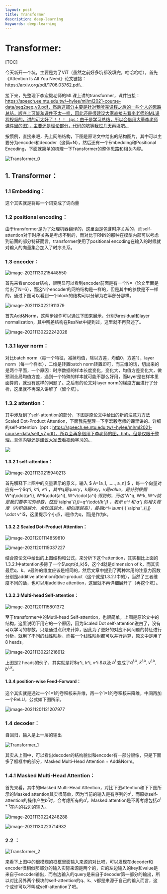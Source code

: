 ```yaml
---
layout: post
title: Transformer
description: deep-learning
keywords: deep-learning
---
```


# Transformer:

[TOC]

今天新开一个坑，主要是为了ViT（虽然之前好多坑都没填完，哈哈哈哈），首先《Attention Is All You Need》论文链接：https://arxiv.org/pdf/1706.03762.pdf。

接下来，先整理下李宏毅老师的ML课上讲的transformer，课件链接：https://speech.ee.ntu.edu.tw/~hylee/ml/ml2021-course-data/seq2seq_v9.pdf，然后这部分主要是针对我听完课程之后的一些个人的思路总结，顺序上可能和课件不太一样，因此还是很建议大家直接去看李老师的ML课程视频的，讲的可太好了！！！（ps：由于是学习总结，所以会借用大量李老师课件里的图），主要还是理论部分，代码的坑等我过几天再填吧。

按惯例，直接来吧，先上网络结构，下图是原论文中给出的结构图片，其中可以主要分为encoder和decoder（这俩×N），然后还有一个Embedding和Positional Encoding，下面就简单的梳理一下Transformer的整体思路和相关内容。

![Transformer_0](https://raw.githubusercontent.com/Mateguo1/Pictures/master/img/Transformer_0.jpg)

## 1. Transformer：

### 1.1 Embedding：

这个其实就是将每一个词变成了词向量

### 1.2 positional encoding：

由于transformer是为了处理机器翻译的，这里面是包含时序关系的，而self-attention对于时序关系是考虑不到的，而对比于RNN的那种在模型内部可以考虑到前面的部分特征而言，transformer使用了positional encoding在输入的时候就对输入的向量集合加入了时序关系。

### 1.3 encoder：

![image-20211130215448550](https://raw.githubusercontent.com/Mateguo1/Pictures/master/img/image-20211130215448550.png)

首先来看encoder结构，很明显可以看到encoder前面是有一个N×（论文里面是给出了N=6），而这N个encoder的网络结构是一样的，但是其中的参数是不一样的，通过下图可以看到一个block的结构可以分解为右半部分那样。

![image-20211130221911379](https://raw.githubusercontent.com/Mateguo1/Pictures/master/img/image-20211130221911379.png)

首先Add&Norm，这两步操作可以通过下图来展示，分别为residual和layer normalization，其中残差结构在ResNet中提到过，这里就不再赘述了。

![image-20211130222242028](https://raw.githubusercontent.com/Mateguo1/Pictures/master/img/image-20211130222242028.png)

### 1.3.1 layer norm：

对比batch norm（每一个特征，减掉均值，除以方差，均值0，方差1），layer norm（每一个样本），二维是转置batch norm转置即可，而三维的话，切出来的是两个平面，一个原因：时序数据的样本长度变化，变化大，均值方差变化大，做预测全局均值方差，遇到一个特殊的样本就可能不那么好用，而layer是在样本里面算的，就没有这样的问题了。之后有的论文对layer norm的梯度方面进行了分析，这里就不再深入讲解了（留个坑）。

### 1.3.2 attention：

其中涉及到了self-attention的部分，下图是原论文中给出的新的注意力方法Scaled Dot-Product Attention，下面我先整理一下李宏毅老师的课里讲的、详细的self-attention（ppt：https://speech.ee.ntu.edu.tw/~hylee/ml/ml2021-course-data/self_v7.pdf），所以会再多借用下李老师的图，hhh，但是仅限于整理，具体内容还是建议大家去看视频学习的。

![](https://raw.githubusercontent.com/Mateguo1/Pictures/master/img/image-20211201114128528.png)

#### 1.3.2.1 self-attention：

![image-20211130215940213](https://raw.githubusercontent.com/Mateguo1/Pictures/master/img/image-20211130215940213.png)

首先解释下上图中的变量表示的意义，输入 $ A=[a_1, ....., a_n] $ ，每一个向量对应有一个$q^i, k^i, v^i $，其中q是query，k是key，v是value，是分别根据$ W^q\cdot{a^i}, W^k\cdot{a^i}, W^v\cdot{a^i} $得到的，而这$ W^q, W^k, W^v$就是我们要学习的参数，然后$ \alpha'_{i,j}=q^i\cdot{k^j} $，表示$ a^i $和$ a^j $的相关程度（内积值越大，余弦值越大，相似度越高），最后$b^i=\sum_{i} \alpha'_{i,j} \cdot v^i$，这里提示个小点，i是作为q，而j是作为k。

#### 1.3.2.2 Scaled Dot-Product Attention：

![image-20211201114859810](https://raw.githubusercontent.com/Mateguo1/Pictures/master/img/image-20211201114859810.png)

![image-20211201115037227](https://raw.githubusercontent.com/Mateguo1/Pictures/master/img/image-20211201115037227.png)

结合原论文中给出的上图结构和公式，来分析下这个attention，其实相比上面的1.3.2.1中attention多除了一个$\sqrt{d_k}$，这个d就是dimension of k，而其实最后q、k、v最终的维度应该是相同的，然后文章中提到了两种常用的注意力函数分别是additive attention和dot-product（这个就是1.3.2.1中的），当然了三者维度不同的话，也可以用additive attention，这里就不再详细展开了（再挖个坑）。

#### 1.3.2.3 Multi-head Self-attention：

![image-20211201115801372](https://raw.githubusercontent.com/Mateguo1/Pictures/master/img/image-20211201115801372.png)

至于transformer中的Mutil-head Self-attention，也很简单，上图是原论文中的结构，这里说明下用它的一个原因，因为Scaled Dot self-attention说白了，没有可以学习的参数，只是通过点积来计算，因此为了更好的对应不同问题的特征进行分析，就用了不同的线性映射，而每一个线性映射都可以并行运算，原文中是用了8 heads。

![image-20211130221216612](https://raw.githubusercontent.com/Mateguo1/Pictures/master/img/image-20211130221216612.png)

上图是2 heads的例子，其实就是将$q^i, k^i, v^i $以及 $b^i$ 变成了$q^{i,k}, k^{i,k}, v^{i,k}, b^{i,k}$。

#### 1.3.4 position-wise Feed-Forward：

这个其实就是通过一个1×1的卷积核来升维，再一个1×1的卷积核来降维，中间再加一个ReLU，公式如下图所示。

![image-20211201121207977](https://raw.githubusercontent.com/Mateguo1/Pictures/master/img/image-20211201121207977.png)

### 1.4 decoder：

自回归，输入是上一层的输出

![Transformer_1](https://raw.githubusercontent.com/Mateguo1/Pictures/master/img/Transformer_1.jpg)

其实从上图中，可以看出decoder的结构貌似和encoder有一部分很像，只是下面多了框框中的部分，Masked Multi-Head Attention + Add&Norm。

### 1.4.1 Masked Multi-Head Attention：

首先来看，其中的Masked Multi-Head Attention，对比下图attention和下下图所示的Masked attention其实很简单，因为当前的输入是有序列的$a^i$，而原始self-attention的操作产生$b^i$时，会考虑所有的$a^i$，Masked attention是不再考虑包括$a^{i+1}$在内的右边的输入。

![image-20211130224248288](https://raw.githubusercontent.com/Mateguo1/Pictures/master/img/image-20211130224248288.png)

![image-20211130223714932](https://raw.githubusercontent.com/Mateguo1/Pictures/master/img/image-20211130223714932.png)

### 2.2 ：

![Transformer_2](https://raw.githubusercontent.com/Mateguo1/Pictures/master/img/Transformer_2.jpg)

来看下上图中的很模糊的框框里面输入来源的对比吧，可以发现在decoder和encoder很相似那部分的输入实际来源是两个的，它的左边输入的key和value是来自于encoder输出，而右边输入的query是来自于decoder第一部分的输出，所以对比另外两个模块的self-attention的q、k、v都是来源于自己的输入而言，这个或许可以不叫成self-attention了吧。
